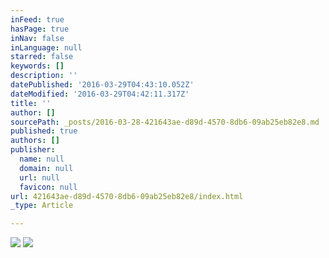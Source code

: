 ```yaml
---
inFeed: true
hasPage: true
inNav: false
inLanguage: null
starred: false
keywords: []
description: ''
datePublished: '2016-03-29T04:43:10.052Z'
dateModified: '2016-03-29T04:42:11.317Z'
title: ''
author: []
sourcePath: _posts/2016-03-28-421643ae-d89d-4570-8db6-09ab25eb82e8.md
published: true
authors: []
publisher:
  name: null
  domain: null
  url: null
  favicon: null
url: 421643ae-d89d-4570-8db6-09ab25eb82e8/index.html
_type: Article

---
```

![](https://the-grid-user-content.s3-us-west-2.amazonaws.com/deb3ff40-d988-4752-8ced-8f36caeb63e0.png)
![](https://the-grid-user-content.s3-us-west-2.amazonaws.com/92b5222a-df61-403c-9fe2-26c3d3618a15.png)